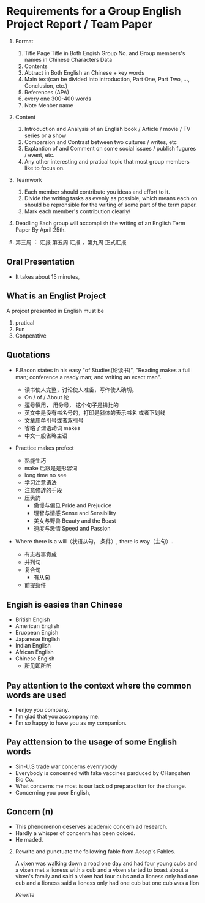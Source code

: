 # Requirements for a Group English Project Report / Team Paper

1. Format
    1. Title Page 
        Title in Both Engish 
        Group No. and Group members's names in Chinese Characters Data
    2. Contents
    3. Abtract in Both English an Chinese + key words
    3. Main text(can be divided into introduction, Part One, Part Two, ..., Conclusion, etc.)
    4. References (APA)
    5. every one 300-400 words
    6. Note Menber name

2. Content
    1. Introduction and Analysis of an English book / Article / movie / TV series or a show
    2. Comparsion and Contrast between two cultures / writes, etc
    3. Explantion of and Comment on some social issues / publish fugures / event, etc.
    4. Any other interesting and pratical topic that most group members like to focus on.

3. Teamwork
    1. Each member should contribute you ideas and effort to it.
    2. Divide the writing tasks as evenly as possible, which means each on should be repronsible for the writing of some part of the term paper.
    3. Mark each member's contribution clearly/

4. Deadling 
    Each group will accomplish the writing of an English Term Paper By April 25th.


5. 第三周 ： 汇报 第五周 汇报 ，第九周 正式汇报

## Oral Presentation 
- It takes about 15 minutes,

## What is an Englist Project

A projcet presented in English must be 
1. pratical
2. Fun
3. Conperative

## Quotations
- F.Bacon states in his easy "of Studies(论读书)", "Reading makes a full man; conference a ready man; and writing an exact man".
    - 读书使人完整，讨论使人准备，写作使人确切。
    - On / of / About 论
    - 逗号慎用， 用分号， 这个句子是排比的
    - 英文中是没有书名号的，打印是斜体的表示书名 或者下划线
    - 文章用单引号或者双引号
    - 省略了谓语动词 makes
    - 中文一般省略主语

- Practice makes prefect 
    - 熟能生巧 
    - make 后跟是是形容词
    - long time no see
    - 学习注意语法
    - 注意修辞的手段
    - 压头韵
        - 傲慢与偏见 Pride and Prejudice
        - 理智与情感 Sense and Sensibility
        - 美女与野兽 Beauty and the Beast
        - 速度与激情 Speed and Passion

- Where there is a will（状语从句， 条件）, there is way（主句）. 
    - 有志者事竟成
    - 并列句
    - 复合句
        - 有从句
    - 前提条件

## Engish is easies than Chinese
- British Engish 
- American English
- Eruopean Engish
- Japanese English
- Indian English
- African English
- Chinese Engish
    - 所见即所听

## Pay attention to the context  where the common words are used
- I enjoy you company.
- I'm glad that you accompany me.
- I'm so happy to have you as my companion.

## Pay atttension to the usage of some English words
- Sin-U.S trade war concerns evenrybody
- Everybody is concerned with fake vaccines parduced by CHangshen Bio Co.
- What concerns me most is our lack od preparaction for the change.
- Concerning you poor English, 


## Concern (n)
- This phenomenon deserves academic concern ad research.
- Hardly a whisper of concenrn has been coiced.
- He maded. 


2. Rewrite and punctuate the following fable from Aesop's Fables.

    A vixen was walking down a road one day and had four young cubs and a vixen met a lioness with a cub and a vixen started to boast about a vixen's family and said a vixen had four cubs and a lioness only had one cub and a lioness 
    said a lioness only had one cub but one cub was a lion

     *Rewrite*
     
